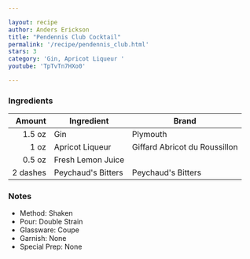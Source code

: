 ```yaml
---

layout: recipe
author: Anders Erickson
title: "Pendennis Club Cocktail"
permalink: '/recipe/pendennis_club.html'
stars: 3
category: 'Gin, Apricot Liqueur '
youtube: 'TpTvTn7HXo0'

---
```


### Ingredients

|  Amount  | Ingredient               | Brand       |
| -------: | ------------------ | ----------------------------- |
|   1.5 oz | Gin                | Plymouth                      |
|     1 oz | Apricot Liqueur    | Giffard Abricot du Roussillon |
|   0.5 oz | Fresh Lemon Juice  |
| 2 dashes | Peychaud's Bitters | Peychaud's Bitters            |

### Notes

- Method: Shaken
- Pour: Double Strain
- Glassware: Coupe
- Garnish: None
- Special Prep: None

